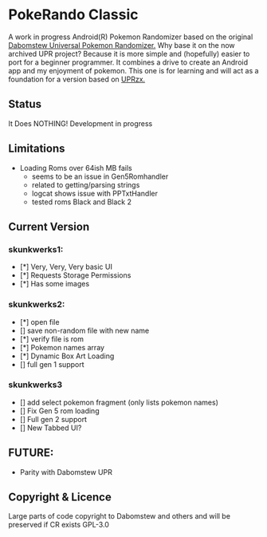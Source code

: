 # PokeRando Classic

A work in progress Android(R) Pokemon Randomizer based on the
original [Dabomstew Universal Pokemon Randomizer.](https://github.com/Dabomstew/universal-pokemon-randomizer)
Why base it on the now archived UPR project? Because it is more simple and (hopefully) easier to
port for a beginner programmer. It combines a drive to create an Android app and my enjoyment of
pokemon. This one is for learning and will act as a foundation for a version based
on [UPRzx.](https://github.com/Ajarmar/universal-pokemon-randomizer-zx)

## Status

It Does NOTHING!
Development in progress

## Limitations

- Loading Roms over 64ish MB fails
    - seems to be an issue in Gen5Romhandler
    - related to getting/parsing strings
    - logcat shows issue with PPTxtHandler
    - tested roms Black and Black 2

## Current Version

### skunkwerks1:

- [*] Very, Very, Very basic UI
- [*] Requests Storage Permissions
- [*] Has some images

### skunkwerks2:

- [*] open file
- [] save non-random file with new name
- [*] verify file is rom
- [*] Pokemon names array
- [*] Dynamic Box Art Loading
- [] full gen 1 support

### skunkwerks3

- [] add select pokemon fragment (only lists pokemon names)
- [] Fix Gen 5 rom loading
- [] Full gen 2 support
- [] New Tabbed UI?

###  

## FUTURE:

- Parity with Dabomstew UPR

## Copyright & Licence

Large parts of code copyright to Dabomstew and others and will be preserved if CR exists GPL-3.0
